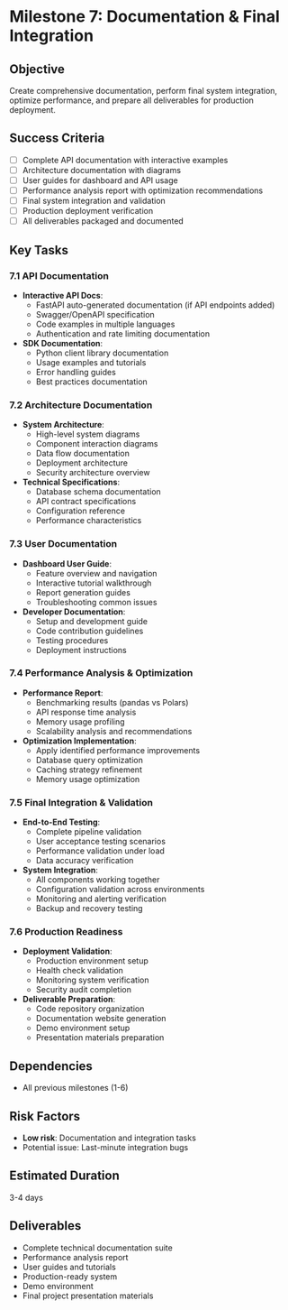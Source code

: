 # Milestone 7: Documentation & Final Integration

## Objective
Create comprehensive documentation, perform final system integration, optimize performance, and prepare all deliverables for production deployment.

## Success Criteria
- [ ] Complete API documentation with interactive examples
- [ ] Architecture documentation with diagrams
- [ ] User guides for dashboard and API usage
- [ ] Performance analysis report with optimization recommendations
- [ ] Final system integration and validation
- [ ] Production deployment verification
- [ ] All deliverables packaged and documented

## Key Tasks

### 7.1 API Documentation
- **Interactive API Docs**:
  - FastAPI auto-generated documentation (if API endpoints added)
  - Swagger/OpenAPI specification
  - Code examples in multiple languages
  - Authentication and rate limiting documentation
- **SDK Documentation**:
  - Python client library documentation
  - Usage examples and tutorials
  - Error handling guides
  - Best practices documentation

### 7.2 Architecture Documentation
- **System Architecture**:
  - High-level system diagrams
  - Component interaction diagrams
  - Data flow documentation
  - Deployment architecture
  - Security architecture overview
- **Technical Specifications**:
  - Database schema documentation
  - API contract specifications
  - Configuration reference
  - Performance characteristics

### 7.3 User Documentation
- **Dashboard User Guide**:
  - Feature overview and navigation
  - Interactive tutorial walkthrough
  - Report generation guides
  - Troubleshooting common issues
- **Developer Documentation**:
  - Setup and development guide
  - Code contribution guidelines
  - Testing procedures
  - Deployment instructions

### 7.4 Performance Analysis & Optimization
- **Performance Report**:
  - Benchmarking results (pandas vs Polars)
  - API response time analysis
  - Memory usage profiling
  - Scalability analysis and recommendations
- **Optimization Implementation**:
  - Apply identified performance improvements
  - Database query optimization
  - Caching strategy refinement
  - Memory usage optimization

### 7.5 Final Integration & Validation
- **End-to-End Testing**:
  - Complete pipeline validation
  - User acceptance testing scenarios
  - Performance validation under load
  - Data accuracy verification
- **System Integration**:
  - All components working together
  - Configuration validation across environments
  - Monitoring and alerting verification
  - Backup and recovery testing

### 7.6 Production Readiness
- **Deployment Validation**:
  - Production environment setup
  - Health check validation
  - Monitoring system verification
  - Security audit completion
- **Deliverable Preparation**:
  - Code repository organization
  - Documentation website generation
  - Demo environment setup
  - Presentation materials preparation

## Dependencies
- All previous milestones (1-6)

## Risk Factors
- **Low risk**: Documentation and integration tasks
- Potential issue: Last-minute integration bugs

## Estimated Duration
3-4 days

## Deliverables
- Complete technical documentation suite
- Performance analysis report
- User guides and tutorials
- Production-ready system
- Demo environment
- Final project presentation materials
